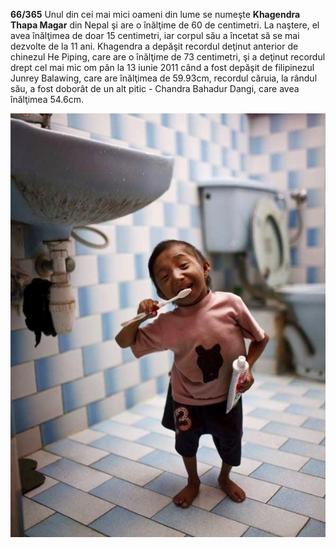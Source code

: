 **66/365** Unul din cei mai mici oameni din lume se numeşte **Khagendra Thapa Magar** din Nepal şi are o înălţime de 60 de centimetri. La naştere, el avea înălţimea de doar 15 centimetri, iar corpul său a încetat să se mai dezvolte de la 11 ani. Khagendra a depăşit recordul deţinut anterior de chinezul He Piping, care are o înălţime de 73 centimetri, şi a deţinut recordul drept cel mai mic om pân la 13 iunie 2011 când a fost depăşit de filipinezul Junrey Balawing, care are înălţimea de 59.93cm, recordul căruia, la rândul său, a fost doborât de un alt pitic - Chandra Bahadur Dangi, care avea înălţimea 54.6cm.

![Khagendra Thapa Magar](image-1.jpg)
